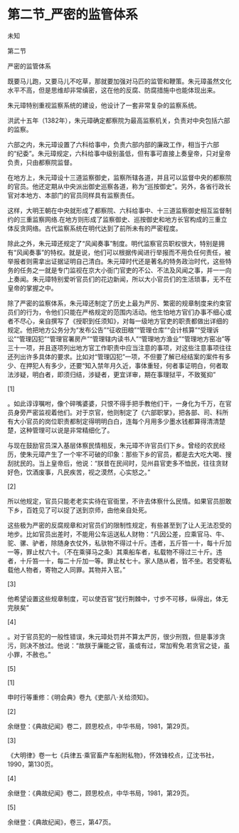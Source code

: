 # 第二节_严密的监管体系

未知

第二节

严密的监管体系

既要马儿跑，又要马儿不吃草，那就要加强对马匹的监管和鞭策。朱元璋虽然文化水平不高，但是思维却非常缜密，这在他的反腐、防腐措施中也能体现出来。

朱元璋特别重视监察系统的建设，他设计了一套非常复杂的监察系统。

洪武十五年（1382年），朱元璋确定都察院为最高监察机关，负责对中央包括六部的监察。

六部之内，朱元璋设置了六科给事中，负责六部内部的廉政工作，相当于六部的“纪委”。朱元璋规定，六科给事中级别虽低，但有事可直接上奏皇帝，只对皇帝负责，只由都察院监督。

在地方上，朱元璋设十三道监察御史，监察所辖各道，并且可以监督中央的都察院的官员。他还定期从中央派出御史巡察各道，称为“巡按御史”。另外，各省行政长官对本地方、本部门的官员同样具有监察责任。

这样，大明王朝在中央就形成了都察院、六科给事中、十三道监察御史相互监督制约的三重监察网络.在地方则形成了监察御史、巡按御史和地方长官构成的三重立体反贪网络。古代监察系统在明代达到了前所未有的严密程度。

除此之外，朱元璋还规定了“风闻奏事”制度。明代监察官员职权很大，特别是拥有“风闻奏事”的特权。就是说，他们可以根据传闻进行举报而不用负任何责任，被举报者则需拿出证据证明自己清白。朱元璋时代还是著名的特务政治时代，这些特务的任务之一就是专门监视在京大小衙门官吏的不公、不法及风闻之事，并一一向上奏闻。朱元璋特别爱听官员们的花边新闻，所以大小官员们的生活琐事，无不在皇帝的掌握之中。

除了严密的监察体系，朱元璋还制定了历史上最为严厉、繁密的规章制度来约束官员们的行为，令他们只能在严格规定的范围内活动。他生怕地方官们办事不细心或者不尽心，亲自撰写了《授职到任须知》，对每一级地方官吏的职责都做出详细的规定。他把地方公务分为“发布公告”“征收田粮”“管理仓库”“会计核算”“受理诉讼”“管理囚犯”“管理官署房产”“管理辖内读书人”“管理地方渔业”“管理地方窑冶”等三十一项，并且逐项列出地方官工作职责中应当注意的事项，对这些注意事项往往还列出许多具体的要求。比如对“管理囚犯”一项，不但要了解已经结案的案件有多少、在押犯人有多少，还要“知入禁年月久近，事体重轻，何者事证明白，何者取法涉疑，明白者，即须归结，涉疑者，更宜详审，期在事理狱平，不致冤抑”

[1]

。如此谆谆嘱咐，像个碎嘴婆婆，只恨不得手把手教他们干，一身化为千万，在官员身旁严密监视着他们。对于京官，他则制定了《六部职掌》，把各部、司、科所有大小官员的岗位职责都制定得明明白白，连每个月用多少墨水钱都算得清清楚楚，这种管理可以说是非常精细化了。

与现在鼓励官员深入基层体察民情相反，朱元璋不许官员们下乡。曾经的农民经历，使朱元璋产生了一个牢不可破的印象：那些下乡的官员，都是去大吃大喝、搜刮扰民的。当上皇帝后，他说：“朕昔在民间时，见州县官吏多不恤民，往往贪财好色，饮酒废事，凡民疾苦，视之漠然，心实怒之。”

[2]

所以他规定，官员只能老老实实待在官衙里，不许去体察什么民情。如果官员胆敢下乡，百姓见了可以捉了送到京师，由他亲自处死。

这些极为严密的反腐规章和对官员们的限制性规定，有些甚至到了让人无法忍受的地步。比如官员出差时，不能用公车运送私人财物：“凡因公差，应乘官马、牛、驼、骡、驴者，除随身衣仗外，私驮物不得过十斤。违者，五斤笞一十，每十斤加一等，罪止杖六十。（不在乘驿马之条）其乘船车者，私载物不得过三十斤。违者，十斤笞一十，每二十斤加一等。罪止杖七十。家人随从者，皆不坐。若受寄私载他人物者，寄物之人同罪。其物并入官。”

[3]

他希望设置这些规章制度，可以使百官“犹行荆棘中，寸步不可移，纵得出，体无完肤矣”

[4]

。对于官员犯的一般性错误，朱元璋处罚并不算太严厉，很少刑戮，但是事涉贪污，则决不放过。他说：“故朕于廉能之官，虽或有过，常加宥免.若贪官之徒，虽小罪，不赦也。”

[5]

[1]

申时行等重修：《明会典》卷九《吏部八·关给须知》。

[2]

余继登：《典故纪闻》卷二，顾思校点，中华书局，1981，第29页。

[3]

《大明律》卷一七《兵律五·乘官畜产车船附私物》，怀效锋校点，辽沈书社，1990，第130页。

[4]

余继登：《典故纪闻》卷二，顾思校点，中华书局，1981，第29页。

[5]

余继登：《典故纪闻》，卷三，第47页。